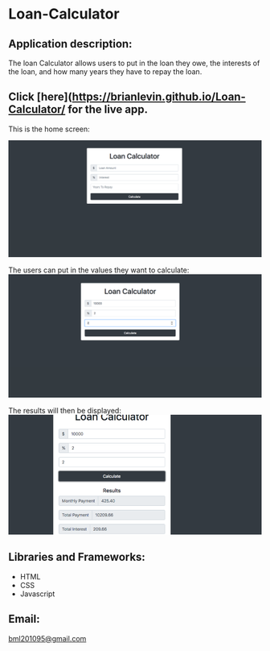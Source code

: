 # Loan-Calculator



## Application  description:

The loan Calculator allows users to  put in the loan they owe, the interests of the loan, and how many years they have to repay the loan.

 ## Click [here](https://brianlevin.github.io/Loan-Calculator/ for the live app. 
 
 This is the home screen:
 
 ![Home Screenshot](images/home.png)
  
  The users can put in the values they want to calculate:
  ![Events Screenshot](images/values.png)
  
  
  The results will then be displayed:
   ![Events Screenshot Stored](images/results.png) 
   
## Libraries and Frameworks:

- HTML
- CSS
- Javascript

## Email:

bml201095@gmail.com

